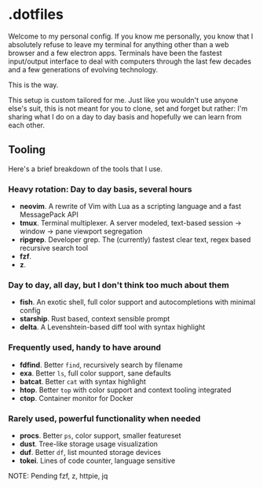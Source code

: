 # .dotfiles

Welcome to my personal config. If you know me personally, you know that I absolutely refuse to leave my terminal for
anything other than a web browser and a few electron apps. Terminals have been the fastest input/output interface to
deal with computers through the last few decades and a few generations of evolving technology.

This is the way.

This setup is custom tailored for me. Just like you wouldn't use anyone else's suit, this is not meant for you to clone,
set and forget but rather: I'm sharing what I do on a day to day basis and hopefully we can learn from each other.

## Tooling

Here's a brief breakdown of the tools that I use.

### Heavy rotation: Day to day basis, several hours

- **neovim**. A rewrite of Vim with Lua as a scripting language and a fast MessagePack API
- **tmux**. Terminal multiplexer. A server modeled, text-based session -> window -> pane viewport segregation
- **ripgrep**. Developer grep. The (currently) fastest clear text, regex based recursive search tool
- **fzf**.
- **z**.

### Day to day, all day, but I don't think too much about them

- **fish**. An exotic shell, full color support and autocompletions with minimal config
- **starship**. Rust based, context sensible prompt
- **delta**. A Levenshtein-based diff tool with syntax highlight

### Frequently used, handy to have around

- **fdfind**. Better `find`, recursively search by filename
- **exa**. Better `ls`, full color support, sane defaults
- **batcat**. Better `cat` with syntax highlight
- **htop**. Better `top` with color support and context tooling integrated
- **ctop**. Container monitor for Docker

### Rarely used, powerful functionality when needed

- **procs**. Better `ps`, color support, smaller featureset
- **dust**. Tree-like storage usage visualization
- **duf**. Better `df`, list mounted storage devices
- **tokei**. Lines of code counter, language sensitive

NOTE: Pending fzf, z, httpie, jq
